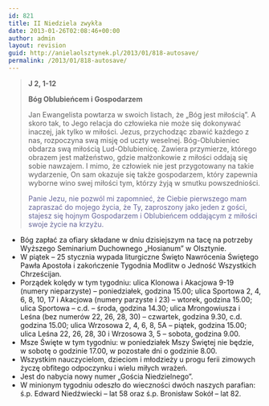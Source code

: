 ```yaml
---
id: 821
title: II Niedziela zwykła
date: 2013-01-26T02:08:46+00:00
author: admin
layout: revision
guid: http://anielaolsztynek.pl/2013/01/818-autosave/
permalink: /2013/01/818-autosave/
---
```

> **J 2, 1-12**
> 
> **Bóg Oblubieńcem i Gospodarzem**
> 
> Jan Ewangelista powtarza w swoich listach, że &#8222;Bóg jest miłością&#8221;. A skoro tak, to Jego relacja do człowieka nie może się dokonywać inaczej, jak tylko w miłości. Jezus, przychodząc zbawić każdego z nas, rozpoczyna swą misję od uczty weselnej. Bóg-Oblubieniec obdarza swą miłością Lud-Oblubienicę. Zawiera przymierze, którego obrazem jest małżeństwo, gdzie małżonkowie z miłości oddają się sobie nawzajem. I mimo, że człowiek nie jest przygotowany na takie wydarzenie, On sam okazuje się także gospodarzem, który zapewnia wyborne wino swej miłości tym, którzy żyją w smutku powszedniości.
> 
> <span style="color: #666699;">Panie Jezu, nie pozwól mi zapomnieć, że Ciebie pierwszego mam zapraszać do mojego życia, że Ty, zaproszony jako jeden z gości, stajesz się hojnym Gospodarzem i Oblubieńcem oddającym z miłości swoje życie na krzyżu.</span>

  * Bóg zapłać za ofiary składane w dniu dzisiejszym na tacę na potrzeby Wyższego Seminarium Duchownego &#8222;Hosianum&#8221; w Olsztynie.
  * W piątek &#8211; 25 stycznia wypada liturgiczne Święto Nawrócenia Świętego Pawła Apostoła i zakończenie Tygodnia Modlitw o Jedność Wszystkich Chrześcijan.
  * Porządek kolędy w tym tygodniu: ulica Klonowa i Akacjowa 9-19 (numery nieparzyste) &#8211; poniedziałek, godzina 15.00; ulica Sportowa 2, 4, 6, 8, 10, 17 i Akacjowa (numery parzyste i 23) &#8211; wtorek, godzina 15.00; ulica Sportowa &#8211; c.d. &#8211; środa, godzina 14.30; ulica Mrongowiusza i Leśna (bez numerów 22, 26, 28, 30) &#8211; czwartek, godzina 9.30, c.d. godzina 15.00; ulica Wrzosowa 2, 4, 6, 8, 5A &#8211; piątek, godzina 15.00; ulica Leśna 22, 26, 28, 30 i Wrzosowa 3, 5 &#8211; sobota, godzina 9.00.
  * Msze Święte w tym tygodniu: w poniedziałek Mszy Świętej nie będzie, w sobotę o godzinie 17.00, w pozostałe dni o godzinie 8.00.
  * Wszystkim nauczycielom, dzieciom i młodzieży u progu ferii zimowych życzę obfitego odpoczynku i wielu miłych wrażeń.
  * Jest do nabycia nowy numer &#8222;Gościa Niedzielnego&#8221;.
  * W minionym tygodniu odeszło do wieczności dwóch naszych parafian: ś.p. Edward Niedźwiecki &#8211; lat 58 oraz ś.p. Bronisław Sokół &#8211; lat 82.